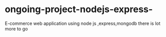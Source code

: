 # ongoing-project-nodejs-express-
E-commerce web application using node js ,express,mongodb
there is lot more to go 
